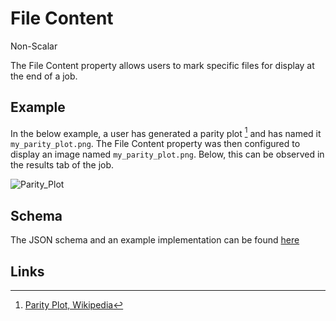 # File Content

<span class="btn badge b-success border-50">Non-Scalar</span>

The File Content property allows users to mark specific files for display at the end of a job.

## Example

In the below example, a user has generated a parity plot [^1] and has named it
`my_parity_plot.png`. The File Content property was then configured to display an image named `my_parity_plot.png`.
Below, this can be observed in the results tab of the job.

![Parity_Plot](../../images/properties-directory/file_content.png "Parity plot generated via ML")

## Schema

The JSON schema and an example implementation can be found [here](../../properties/data/list.md#file-content)

## Links

[^1]: [Parity Plot, Wikipedia](https://en.wikipedia.org/wiki/Parity_plot)
